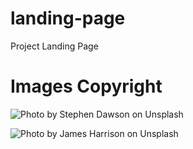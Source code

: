 # landing-page

Project Landing Page

# Images Copyright

![Photo by Stephen Dawson on Unsplash](https://unsplash.com/photos/qwtCeJ5cLYs)

![Photo by James Harrison on Unsplash](https://unsplash.com/photos/vpOeXr5wmR4)
